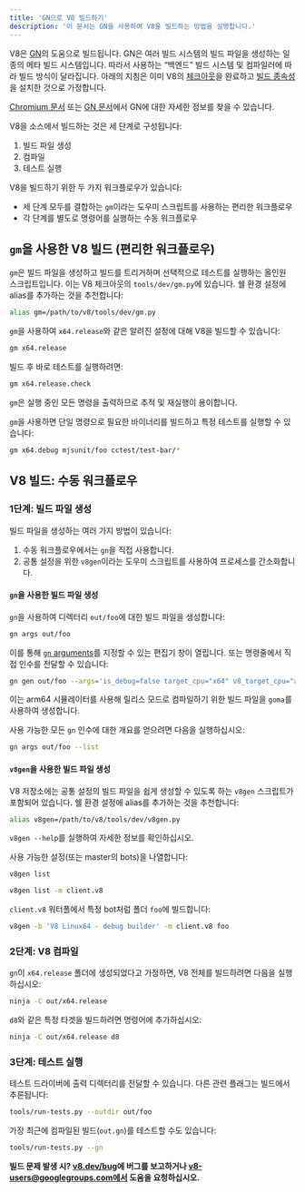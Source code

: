 ```yaml
---
title: 'GN으로 V8 빌드하기'
description: '이 문서는 GN을 사용하여 V8을 빌드하는 방법을 설명합니다.'
---
```

V8은 [GN](https://gn.googlesource.com/gn/+/master/docs/)의 도움으로 빌드됩니다. GN은 여러 빌드 시스템의 빌드 파일을 생성하는 일종의 메타 빌드 시스템입니다. 따라서 사용하는 “백엔드” 빌드 시스템 및 컴파일러에 따라 빌드 방식이 달라집니다.
아래의 지침은 이미 V8의 [체크아웃](/docs/source-code)을 완료하고 [빌드 종속성](/docs/build)을 설치한 것으로 가정합니다.

[Chromium 문서](https://www.chromium.org/developers/gn-build-configuration) 또는 [GN 문서](https://gn.googlesource.com/gn/+/master/docs/)에서 GN에 대한 자세한 정보를 찾을 수 있습니다.

V8을 소스에서 빌드하는 것은 세 단계로 구성됩니다:

1. 빌드 파일 생성
1. 컴파일
1. 테스트 실행

V8을 빌드하기 위한 두 가지 워크플로우가 있습니다:

- 세 단계 모두를 결합하는 `gm`이라는 도우미 스크립트를 사용하는 편리한 워크플로우
- 각 단계를 별도로 명령어를 실행하는 수동 워크플로우

## `gm`을 사용한 V8 빌드 (편리한 워크플로우)

`gm`은 빌드 파일을 생성하고 빌드를 트리거하며 선택적으로 테스트를 실행하는 올인원 스크립트입니다. 이는 V8 체크아웃의 `tools/dev/gm.py`에 있습니다. 쉘 환경 설정에 alias를 추가하는 것을 추천합니다:

```bash
alias gm=/path/to/v8/tools/dev/gm.py
```

`gm`을 사용하여 `x64.release`와 같은 알려진 설정에 대해 V8을 빌드할 수 있습니다:

```bash
gm x64.release
```

빌드 후 바로 테스트를 실행하려면:

```bash
gm x64.release.check
```

`gm`은 실행 중인 모든 명령을 출력하므로 추적 및 재실행이 용이합니다.

`gm`을 사용하면 단일 명령으로 필요한 바이너리를 빌드하고 특정 테스트를 실행할 수 있습니다:

```bash
gm x64.debug mjsunit/foo cctest/test-bar/*
```

## V8 빌드: 수동 워크플로우

### 1단계: 빌드 파일 생성

빌드 파일을 생성하는 여러 가지 방법이 있습니다:

1. 수동 워크플로우에서는 `gn`을 직접 사용합니다.
1. 공통 설정을 위한 `v8gen`이라는 도우미 스크립트를 사용하여 프로세스를 간소화합니다.

#### `gn`을 사용한 빌드 파일 생성

`gn`을 사용하여 디렉터리 `out/foo`에 대한 빌드 파일을 생성합니다:

```bash
gn args out/foo
```

이를 통해 [`gn` arguments](https://gn.googlesource.com/gn/+/master/docs/reference.md)를 지정할 수 있는 편집기 창이 열립니다. 또는 명령줄에서 직접 인수를 전달할 수 있습니다:

```bash
gn gen out/foo --args='is_debug=false target_cpu="x64" v8_target_cpu="arm64" use_goma=true'
```

이는 arm64 시뮬레이터를 사용해 릴리스 모드로 컴파일하기 위한 빌드 파일을 `goma`를 사용하여 생성합니다.

사용 가능한 모든 `gn` 인수에 대한 개요를 얻으려면 다음을 실행하십시오:

```bash
gn args out/foo --list
```

#### `v8gen`을 사용한 빌드 파일 생성

V8 저장소에는 공통 설정의 빌드 파일을 쉽게 생성할 수 있도록 하는 `v8gen` 스크립트가 포함되어 있습니다. 쉘 환경 설정에 alias를 추가하는 것을 추천합니다:

```bash
alias v8gen=/path/to/v8/tools/dev/v8gen.py
```

`v8gen --help`를 실행하여 자세한 정보를 확인하십시오.

사용 가능한 설정(또는 master의 bots)을 나열합니다:

```bash
v8gen list
```

```bash
v8gen list -m client.v8
```

`client.v8` 워터폴에서 특정 bot처럼 폴더 `foo`에 빌드합니다:

```bash
v8gen -b 'V8 Linux64 - debug builder' -m client.v8 foo
```

### 2단계: V8 컴파일

`gn`이 `x64.release` 폴더에 생성되었다고 가정하면, V8 전체를 빌드하려면 다음을 실행하십시오:

```bash
ninja -C out/x64.release
```

`d8`와 같은 특정 타겟을 빌드하려면 명령어에 추가하십시오:

```bash
ninja -C out/x64.release d8
```

### 3단계: 테스트 실행

테스트 드라이버에 출력 디렉터리를 전달할 수 있습니다. 다른 관련 플래그는 빌드에서 추론됩니다:

```bash
tools/run-tests.py --outdir out/foo
```

가장 최근에 컴파일된 빌드(`out.gn`)를 테스트할 수도 있습니다:

```bash
tools/run-tests.py --gn
```

**빌드 문제 발생 시? [v8.dev/bug](https://v8.dev/bug)에 버그를 보고하거나 v8-users@googlegroups.com에서 도움을 요청하십시오.**

